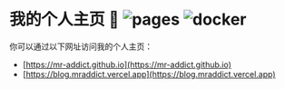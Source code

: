 # 我的个人主页 👻 ![pages](https://github.com/MR-Addict/mr-addict.github.io/actions/workflows/pages.yml/badge.svg) ![docker](https://github.com/MR-Addict/mr-addict.github.io/actions/workflows/docker.yml/badge.svg)

你可以通过以下网址访问我的个人主页：

- [https://mr-addict.github.io](https://mr-addict.github.io)
- [https://blog.mraddict.vercel.app](https://blog.mraddict.vercel.app)
